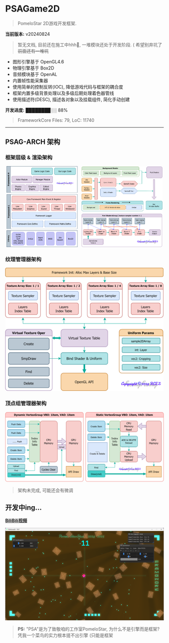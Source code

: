 
# PSAGame2D
> PomeloStar 2D游戏开发框架.

__当前版本:__ v20240824

> 暂无文档, 目前还在施工中hhh🙂, 一堆模块还处于开发阶段. ( 希望别弃坑了~~前面还有一堆坑~~

- 图形引擎基于 OpenGL4.6
- 物理引擎基于 Box2D
- 音频模块基于 OpenAL
- 内置帧性能采集器
- 使用简单的控制反转(IOC), 降低游戏代码与框架的耦合度
- 框架内置多级背景处理以及多级后期处理着色器管线
- 使用描述符(DESC), 描述各对象以及挂载组件, 简化手动创建

__开发进度:__ ████████░░ 88%
> FrameworkCore Files: 79, LoC: 11740
---

## PSAG-ARCH 架构

### 框架层级 & 渲染架构

<p align="center">
  <img src="PSAGameDesigns/EngineLayersArch.png" style="width:45%"/>
  <span style="display:inline-block; width:1%;"></span>
  <img src="PSAGameDesigns/RendererArch.png" style="width:51%;"/>
</p>

### 纹理管理器架构

<p align="center">
  <img src="PSAGameDesigns/VirtualTextureArch.png"/>
</p>

### 顶点组管理器架构

<p align="center">
  <img src="PSAGameDesigns/VertexGroupsArch.png"/>
</p>

> 架构未完成, 可能还会有微调

## 开发中ing...

[__BiliBili视频__](https://www.bilibili.com/video/BV1VPvoecEux/?share_source=copy_web&vd_source=13ed11b7c6628f0aef39803f8e802f5b)

<img src="PSAGameDesigns/PSAGame2Dv20240619.png"/>

> __PS:__ "PSA"是为了致敬咱的工作室PomeloStar, 为什么不是引擎而是框架? 凭我一个菜鸟的实力根本搓不出引擎 (只能是框架
